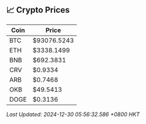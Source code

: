 ## 📈 Crypto Prices

| Coin | Price |
| ---- | ----- |
| BTC | $93076.5243 |
| ETH | $3338.1499 |
| BNB | $692.3831 |
| CRV | $0.9334 |
| ARB | $0.7468 |
| OKB | $49.5413 |
| DOGE | $0.3136 |

_Last Updated: 2024-12-30 05:56:32.586 +0800 HKT_